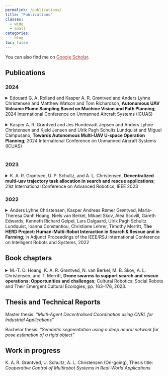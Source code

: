 ```yaml
---
permalink: /publications/
title: "Publications"
classes: 
  - wide
  - small
categories:
  - blog
toc: false
---
```


You can also find me on <a href="https://scholar.google.com/citations?user=NuJ_4VAAAAAJ&hl" target="_blank"><font color="brown">Google Scholar</font></a>.

## Publications

<!-- 

@inproceedings{grontved2024DSL,
    author    = {Kasper A. R. Grøntved and Jes Hundevadt Jepsen and Anders Lyhne Christensen and Kjeld Jensen and Ulrik Pagh Schultz Lundquist and Miguel~Campusano},
    title     = {Towards Autonomous Multi-UAV U-space Operation Planning},
    year      = { 2024 },
    booktitle={International Conference on Unmanned Aircraft Systems (ICUAS)}, 
    note      = {Under review},
}

@inproceedings{christensen2022herd,
  title={The HERD Project: Human-Multi-Robot Interaction in Search \& Rescue and in Farming},
  author={Christensen, Anders Lyhne and Gr{\o}ntved, Kasper Andreas R{\o}mer and Hoang, Maria-Theresa Oanh and van Berkel, Niels and Skov, Mikael and Scovill, Alea and Edwards, Gareth and Geipel, Kenneth Richard and Dalgaard, Lars and Lundquist, Ulrik Pagh Schultz and others},
  booktitle={Adjunct Proceedings of the IEEE/RSJ International Conference on Intelligent Robots and Systems},
  year={2022},
}

@inproceedings{grontved2022icar,
  title={Decentralized Multi-UAV Trajectory Task Allocation in Search and Rescue Applications},
  author={Gr{\o}ntved, Kasper Andreas R{\o}mer and  Schultz, Ulrik Pagh and Christensen, Anders Lyhne},
  booktitle={21st International Conference on Advanced Robotics},
  year={2023},
  organization={IEEE}
}

@article{hoang2023drone,
  title={Drone Swarms to Support Search and Rescue Operations: Opportunities and Challenges},
  author={Hoang, Maria-Theresa Oanh and Gr{\o}ntved, Kasper Andreas R{\o}mer and van Berkel, Niels and Skov, Mikael B and Christensen, Anders Lyhne and Merritt, Timothy},
  journal={Cultural Robotics: Social Robots and Their Emergent Cultural Ecologies},
  pages={163--176},
  year={2023},
  publisher={Springer}
} -->


### 2024
<details>
    <summary>Edouard G. A. Rolland and Kasper A. R. Grøntved and Anders Lyhne Christensen and Matthew Watson and Tom Richardson, <b>Autonomous UAV Volcanic Plume Sampling Based on Machine Vision and Path Planning</b>; 2024 International Conference on Unmanned Aircraft Systems (ICUAS)
    </summary>
</details>
<br>

<details>
    <summary>Kasper A. R. Grøntved and Jes Hundevadt Jepsen and Anders Lyhne Christensen and Kjeld Jensen and Ulrik Pagh Schultz Lundquist and Miguel Campusano, <b>Towards Autonomous Multi-UAV U-space Operation Planning</b>; 2024 International Conference on Unmanned Aircraft Systems (ICUAS)
    </summary>
</details>
<br>

### 2023 
<details>
    <summary>K. A. R. Grøntved, U. P. Schultz, and A. L. Christensen, <b>Decentralized multi-uav trajectory task allocation in search and rescue applications</b>; 21st International Conference on Advanced Robotics, IEEE 2023</summary>
    <br>
    <b>Abstract:</b> Multi-UAV systems have significant potential to enhance search and rescue~(SAR) operations, since a search area can be covered faster than current approaches when multiple UAVs operate in parallel. While recent advancements within the field of multi-robot coverage planning have yielded promising results, current algorithms are predominately centralized. In this paper, we present a generalization of the well-known decentralized consensus-based bundle algorithm~(CBBA), that enables efficient task allocation in multi-UAV SAR operations. The generalized algorithm considers tasks as trajectories between two points where the traversal direction for each task is optimized in the task allocation process. We carry out a series of simulation-based experiments on benchmark problems and compare our results to a state-of-the-art centralized solution. We find that our novel decentralized approach yields times to completion similar to those achieved with a centralized coverage path planning approach, with only $1.9\%$ overhead cost. We furthermore find that our approach performs $6\%$ better than point allocations while scaling well with the number of UAVs involved in the search effort.
</details>

### 2022

<details>
    <summary>Anders Lyhne Christensen, Kasper Andreas Rømer Grøntved, Maria-Theresa Oanh Hoang, Niels van Berkel, Mikael Skov, Alea Scovill, Gareth Edwards, Kenneth Richard Geipel, Lars Dalgaard, Ulrik Pagh Schultz Lundquist, Ioanna Constantiou, Christiane Lehrer, Timothy Merritt, <b>The HERD Project: Human-Multi-Robot Interaction in Search & Rescue and in Farming</b>;   in Adjunct Proceedings of the IEEE/RSJ International Conference on Intelligent Robots and Systems, 2022</summary>
    <br>
    <b>Abstract:</b> Large-scale multi-robot systems have numerous potential real-world applications. It is, however, still unclear how a human operator can effectively engage and control a system composed of multiple autonomous robots, especially in unstructured and outdoor environments. This paper reports on ongoing work in the project HERD --- Human-AI Collaboration: Engaging and Controlling Swarms of Robots and Drones, in which we focus on two concrete use cases from industrial partners, namely farming and search \& rescue. One of the industrial partners, Agro Intelligence ApS, currently sells autonomous farming robots, while the other, Robotto ApS, develops autonomous drone-based monitoring solutions for emergency responders. Both partners aim to scale their technologies to multi-robot/multi-drone operations. In this paper, we present the two use cases, their differences and similarities, challenges and preliminary results.
</details>

## Book chapters

<details>
    <summary>M.-T. O. Hoang, K. A. R. Grøntved, N. van Berkel, M. B. Skov, A. L. Christensen, and T. Merritt, <b>Drone swarms to support search and rescue operations: Opportunities and challenges</b>; Cultural Robotics: Social Robots and Their Emergent Cultural Ecologies, pp. 163–176, 2023.</summary>
    <br>
    <b>Abstract:</b> Emergency services organizations are committed to the challenging task of saving people in distress and minimizing harm across a wide range of events, including accidents, natural disasters, and search and rescue. The teams responsible for these operations use advanced equipment to support their missions. Given the risks and the time pressure of these missions, however, adopting new technologies requires careful testing and preparation. Drones have become a valuable technology in recent years for emergency services teams employed to locate people across vast and difficult to traverse terrains. These unmanned aerial vehicles are faster and cheaper to deploy than traditional crewed aircraft. While an individual drone can be helpful to personnel by quickly offering a bird's eye view, future scenarios may allow multiple drones working together as a swarm to reduce the time required to locate a person. Given these potentially high payoffs, we explored the challenges and opportunities of drone swarms in search and rescue operations. We conducted interviews as well as initial user studies with relevant stakeholders  to understand the challenges and opportunities for drone swarms in the context of search and rescue. Through this, we gained insights to inform the development of prototypes for drone swarm control interfaces, including both technical and human interaction concerns. While drone swarms can likely benefit search and rescue operations, the significant shift from single drones to swarms may necessitate re-imagining how rescue missions are conducted. We distill our findings into five key research challenges: visualization, situational awareness, technical issues, team culture, and public perception. We discuss initial steps to investigate these further.

</details>

## Thesis and Technical Reports

Master thesis: *"Multi-Agent Decentralised Coordination using CNRL for Industrial Applications"*

Bachelor thesis: *"Semantic segmentation using a deep neural network for pose estimation of a rigid object"*

## Work in progress

K. A. R. Grøntved, U. Schultz, A. L. Christensen (On-going), Thesis title: *Cooperative Control of Multirobot Systems in Real-World Applications*
